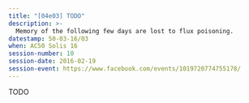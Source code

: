 ```yaml
---
title: "[04e03] TODO"
description: >-
  Memory of the following few days are lost to flux poisoning.
datestamp: 50-03-16/03
when: AC50 Solis 16
session-number: 10
session-date: 2016-02-19
session-event: https://www.facebook.com/events/1019720774755178/
---
```

TODO
